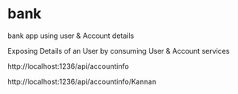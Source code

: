 # bank
bank app using user &amp; Account details

Exposing Details of an User by consuming User & Account services

http://localhost:1236/api/accountinfo

http://localhost:1236/api/accountinfo/Kannan
